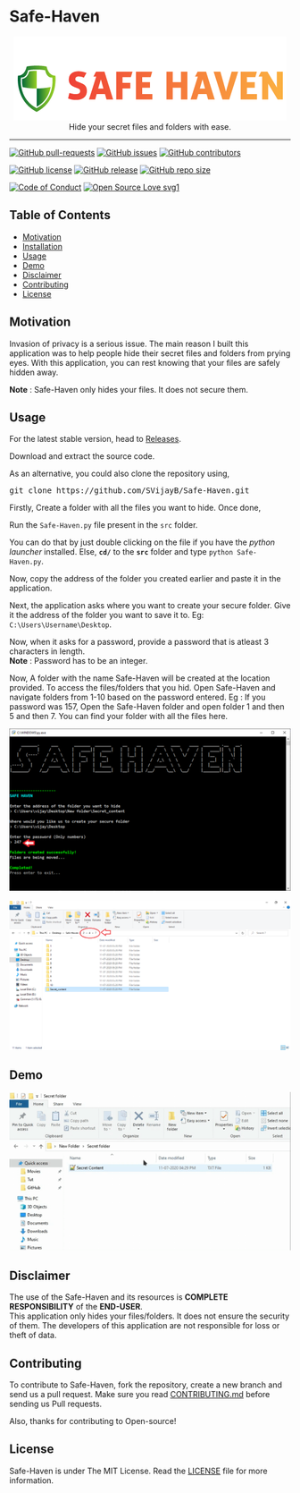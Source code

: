 # Safe-Haven

<p align="center">
    <img src="assets/Logo.PNG" alt="Logo" border="0">
    <br>Hide your secret files and folders with ease.
</p>

---

[![GitHub pull-requests](https://img.shields.io/github/issues-pr/SVijayB/Safe-Haven.svg)](https://github.com/SVijayB/Safe-Haven/pulls)
[![GitHub issues](https://img.shields.io/github/issues/SVijayB/Safe-Haven.svg)](https://github.com/SVijayB/Safe-Haven/issues)
[![GitHub contributors](https://img.shields.io/github/contributors/SVijayB/Safe-Haven.svg)](https://github.com/SVijayB/Safe-Haven/graphs/contributors)

[![GitHub license](https://img.shields.io/github/license/SVijayB/Safe-Haven)](https://github.com/SVijayB/Safe-Haven/blob/master/LICENSE)
[![GitHub release](https://img.shields.io/github/release/SVijayB/Safe-Haven.svg)](https://github.com/SVijayB/Safe-Haven/releases)
[![GitHub repo size](https://img.shields.io/github/repo-size/svijayb/Safe-Haven)](https://github.com/SVijayB/Safe-Haven)

[![Code of Conduct](https://img.shields.io/badge/code%20of-conduct-ff69b4.svg?style=flat)](https://github.com/SVijayB/Safe-Haven/blob/master/.github/CODE_OF_CONDUCT.md)
[![Open Source Love svg1](https://badges.frapsoft.com/os/v1/open-source.svg?v=103)](https://github.com/SVijayB/Safe-Haven/blob/master/.github/CONTRIBUTING.md)

## Table of Contents

- [Motivation](#Motivation)
- [Installation](#Installation)
- [Usage](#Usage)
- [Demo](Demo)
- [Disclaimer](#Disclaimer)
- [Contributing](#Contributing)
- [License](#License)

## Motivation

Invasion of privacy is a serious issue. The main reason I built this application was to help people hide their secret files and folders from prying eyes.
With this application, you can rest knowing that your files are safely hidden away.

**Note** : Safe-Haven only hides your files. It does not secure them.

## Usage

For the latest stable version, head to [Releases](https://github.com/SVijayB/Safe-Haven/releases).

Download and extract the source code.

As an alternative, you could also clone the repository using,

<pre>
git clone https://github.com/SVijayB/Safe-Haven.git
</pre>

Firstly, Create a folder with all the files you want to hide. Once done,

Run the `Safe-Haven.py` file present in the `src` folder.

You can do that by just double clicking on the file if you have the *python launcher* installed. Else, **`cd/`** to the **`src`** folder and type `python Safe-Haven.py`.

Now, copy the address of the folder you created earlier and paste it in the application.

Next, the application asks where you want to create your secure folder. Give it the address of the folder you want to save it to. Eg: `C:\Users\Username\Desktop`.

Now, when it asks for a password, provide a password that is atleast 3 characters in length.<br>
**Note** : Password has to be an integer.

Now, A folder with the name Safe-Haven will be created at the location provided. To access the files/folders that you hid. Open Safe-Haven and navigate folders from 1-10 based on the password entered.
Eg : If you password was 157, Open the Safe-Haven folder and open folder 1 and then 5 and then 7. You can find your folder with all the files here.

<p align="center">
    <img src="assets/SS.PNG" alt="SS" border="0">
</p>

<p align="center">
    <img src="assets/SS2.PNG" alt="SS2" border="0">
</p>

## Demo

<p align="center">
    <img src="assets/Demo.gif" alt="Demo" border="0">
</p>

## Disclaimer

The use of the Safe-Haven and its resources is **COMPLETE RESPONSIBILITY** of the **END-USER**.<br>
This application only hides your files/folders. It does not ensure the security of them. The developers of this application are not responsible for loss or theft of data.

## Contributing 

To contribute to Safe-Haven, fork the repository, create a new branch and send us a pull request. Make sure you read [CONTRIBUTING.md](https://github.com/SVijayB/Safe-Haven/blob/master/.github/CONTRIBUTING.md) before sending us Pull requests. 

Also, thanks for contributing to Open-source!

## License 

Safe-Haven is under The MIT License. Read the [LICENSE](https://github.com/SVijayB/Safe-Haven/blob/master/LICENSE) file for more information.
